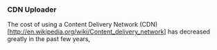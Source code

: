 ### CDN Uploader

The cost of using a Content Delivery Network (CDN)[http://en.wikipedia.org/wiki/Content_delivery_network] has decreased greatly in the past few years, 